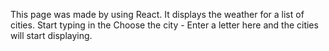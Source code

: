This page was made by using React.
It displays the weather for a list of cities. Start typing in the Choose the city - Enter a letter here and the cities will start displaying.